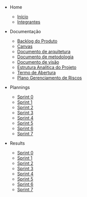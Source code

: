 - Home
    - [Início](/)
    - [Integrantes](./?id=integrantes)

- Documentação 
    - [Backlog do Produto](./wiki/Product_Backlog.md)
    - [Canvas](./wiki/Canvas.md)
    - [Documento de arquitetura](./wiki/Documents/Documento_de_Arquitetura.md)
    - [Documento de metodologia](./wiki/Documents/Documento_de_Metodologia.md)
    - [Documento de visão](./wiki/Documents/Documento_de_Visao.md)
    - [Estrutura Analítica do Projeto](./wiki/EAP.md)
    - [Termo de Abertura](./wiki/TAP.md)
    - [Plano Gerenciamento de Riscos](./wiki/Plano_Gerenciamento_de_Riscos.md)

- Plannings
    - [Sprint 0](./sprints/sprint0/planning.md)
    - [Sprint 1](./sprints/sprint1/planning.md)
    - [Sprint 2](./sprints/sprint2/planning.md)
    - [Sprint 3](./sprints/sprint3/planning.md)
    - [Sprint 4](./sprints/sprint4/planning.md)
    - [Sprint 5](./sprints/sprint5/planning.md)
    - [Sprint 6](./sprints/sprint6/planning.md)
    - [Sprint 7](./sprints/sprint7/planning.md)

- Results
    - [Sprint 0](./sprints/sprint0/result.md)
    - [Sprint 1](./sprints/sprint1/result.md)
    - [Sprint 2](./sprints/sprint2/result.md)
    - [Sprint 3](./sprints/sprint3/result.md)
    - [Sprint 4](./sprints/sprint4/result.md)
    - [Sprint 5](./sprints/sprint5/result.md)
    - [Sprint 6](./sprints/sprint6/result.md)
    - [Sprint 7](./sprints/sprint7/result.md)